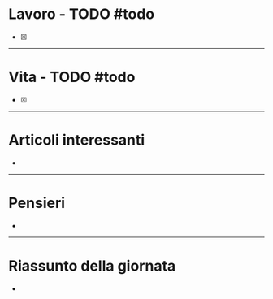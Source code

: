# Lavoro - TODO #todo
- [x] 

---

# Vita - TODO #todo
- [x] 

---

# Articoli interessanti
- 

---

# Pensieri
- 

---

# Riassunto della giornata
- 